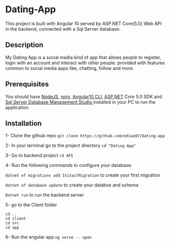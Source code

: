 # Dating-App
This project is built with Angular 10 served by ASP.NET Core(5.0) Web API in the backend, connected with a Sql Server database.

## Description
My Dating App is a social media kind of app that allows people to register, login with an account and interact with other people. provided with features common to social media apps like,
chatting, follow and more.

## Prerequisites
You should have 
[NodeJS](https://nodejs.org/en/),
[npm](https://www.npmjs.com/package/download),
[Angular10 CLI](https://angular.io/cli#installing-angular-cli),
[ASP.NET](https://dotnet.microsoft.com/download) Core 5.0 SDK and
[Sql Server Database Management Studio ](https://docs.microsoft.com/en-us/sql/ssms/download-sql-server-management-studio-ssms?view=sql-server-ver15)
installed in your PC to run the application

## Installation
1- Clone the github repo ``` git clone https://github.com/odiaa97/Dating-app ```

2- In your terminal go to the project directory ``` cd "Dating App" ```

3- Go to backend project ``` cd API ```

4- Run the following commands to configure your database:

``` dotnet ef migrations add InitailMigration ``` to create your first migration

``` dotnet ef database update ``` to create your databse and schema

``` Dotnet run ``` to run the backend server

5- go to the Client folder 

```
cd ..
cd client
cd src
cd app
```

6- Run the angular app ``` ng serve -- open ```
